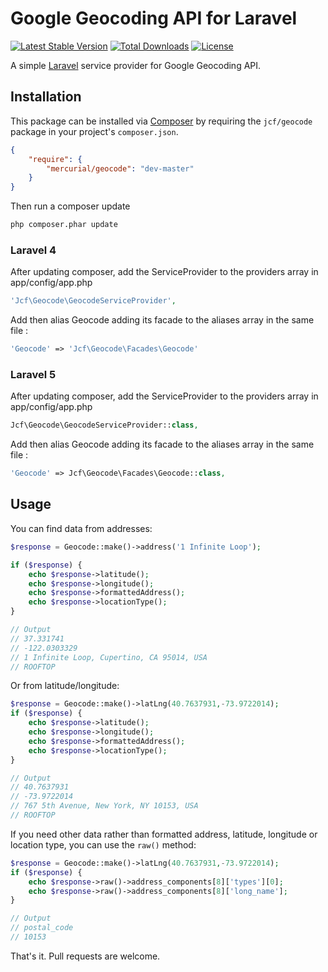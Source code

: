 # Google Geocoding API for Laravel

[![Latest Stable Version](https://poser.pugx.org/jcf/geocode/v/stable.svg)](https://packagist.org/packages/jcf/geocode) [![Total Downloads](https://poser.pugx.org/jcf/geocode/downloads.svg)](https://packagist.org/packages/jcf/geocode) [![License](https://poser.pugx.org/jcf/geocode/license.svg)](https://packagist.org/packages/jcf/geocode)

A simple [Laravel](http://laravel.com/) service provider for Google Geocoding API.

## Installation

This package can be installed via [Composer](http://getcomposer.org) by requiring the
`jcf/geocode` package in your project's `composer.json`.

```json
{
    "require": {
        "mercurial/geocode": "dev-master"
    }
}
```

Then run a composer update
```sh
php composer.phar update
```

### Laravel 4

After updating composer, add the ServiceProvider to the providers array in app/config/app.php

```php
'Jcf\Geocode\GeocodeServiceProvider',
```
Add then alias Geocode adding its facade to the aliases array in the same file :

```php
'Geocode' => 'Jcf\Geocode\Facades\Geocode'
```

### Laravel 5

After updating composer, add the ServiceProvider to the providers array in app/config/app.php

```php
Jcf\Geocode\GeocodeServiceProvider::class,
```
Add then alias Geocode adding its facade to the aliases array in the same file :

```php
'Geocode' => Jcf\Geocode\Facades\Geocode::class,
```

## Usage
You can find data from addresses:
```php
$response = Geocode::make()->address('1 Infinite Loop');

if ($response) {
	echo $response->latitude();
	echo $response->longitude();
	echo $response->formattedAddress();
	echo $response->locationType();
}

// Output
// 37.331741
// -122.0303329
// 1 Infinite Loop, Cupertino, CA 95014, USA
// ROOFTOP
```

Or from latitude/longitude:

```php
$response = Geocode::make()->latLng(40.7637931,-73.9722014);
if ($response) {
	echo $response->latitude();
	echo $response->longitude();
	echo $response->formattedAddress();
	echo $response->locationType();
}

// Output
// 40.7637931
// -73.9722014
// 767 5th Avenue, New York, NY 10153, USA
// ROOFTOP

```

If you need other data rather than formatted address, latitude, longitude or location type, you can use the `raw()` method:
```php
$response = Geocode::make()->latLng(40.7637931,-73.9722014);
if ($response) {
	echo $response->raw()->address_components[8]['types'][0];
	echo $response->raw()->address_components[8]['long_name'];
}

// Output
// postal_code
// 10153
```

That's it. Pull requests are welcome.
